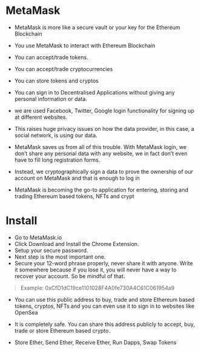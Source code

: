 # MetaMask
- MetaMask is more like a secure vault or your key for the Ethereum Blockchain
- You use MetaMask to interact with Ethereum Blockchain

- You can accept/trade tokens.
- You can accept/trade cryptocurrencies
- You can store tokens and cryptos
- You can sign in to Decentralised Applications without giving any personal information or data.

- we are used Facebook, Twitter, Google login functionality for signing up at different websites.
- This raises huge privacy issues on how the data provider, in this case, a social network, is using our data.


- MetaMask saves us from all of this trouble. With MetaMask login, we don’t share any personal data with any website, we in fact don’t even have to fill long registration forms.
- Instead, we cryptographically sign a data to prove the ownership of our account on MetaMask and that is enough to log in


- MetaMask is becoming the go-to application for entering, storing and trading Ethereum based tokens, NFTs and crypt


# Install
- Go to MetaMask.io
- Click Download and Install the Chrome Extension.
- Setup your secure password. 
- Next step is the most important one.
- Secure your 12-word phrase properly, never share it with anyone. Write it somewhere because if you lose it, you will never have a way to recover your account. So be mindful of that.


> Example: 0xCfD1dC19ce1101028F4A0fe730A4C61C061954a9

- You can use this public address to buy, trade and store Ethereum based tokens, cryptos, NFTs and you can even use it to sign in to websites like OpenSea

- It is completely safe. You can share this address publicly to accept, buy, trade or store Ethereum based crypto.

- Store Ether, Send Ether, Receive Ether, Run Dapps, Swap Tokens